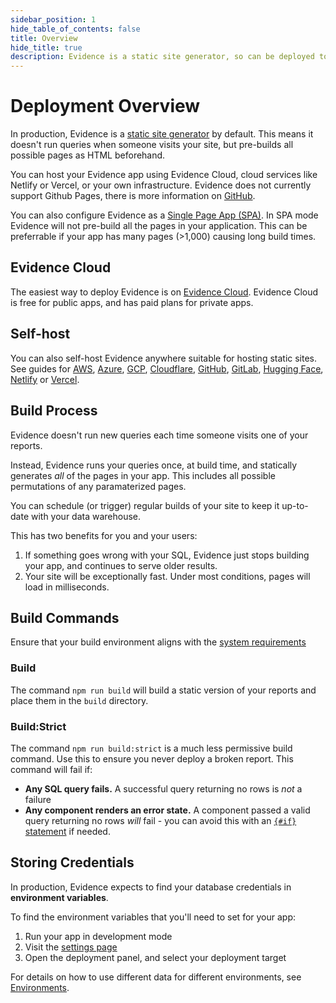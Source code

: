 ```yaml
---
sidebar_position: 1
hide_table_of_contents: false
title: Overview
hide_title: true
description: Evidence is a static site generator, so can be deployed to any static site host. The easiest way to deploy Evidence is on Evidence Cloud.
---
```


# Deployment Overview

In production, Evidence is a [static site generator](https://www.netlify.com/blog/2020/04/14/what-is-a-static-site-generator-and-3-ways-to-find-the-best-one/) by default. This means it doesn't run queries when someone visits your site, but pre-builds all possible pages as HTML beforehand.

You can host your Evidence app using Evidence Cloud, cloud services like Netlify or Vercel, or your own infrastructure. Evidence does not currently support Github Pages, there is more information on [GitHub](https://github.com/evidence-dev/evidence/issues/603).

You can also configure Evidence as a [Single Page App (SPA)](/deployment/rendering-modes). In SPA mode Evidence will not pre-build all the pages in your application. This can be preferrable if your app has many pages (>1,000) causing long build times.

## Evidence Cloud

The easiest way to deploy Evidence is on [Evidence Cloud](/deployment/evidence-cloud). Evidence Cloud is free for public apps, and has paid plans for private apps.

## Self-host

You can also self-host Evidence anywhere suitable for hosting static sites. See guides for [AWS](/deployment/aws-amplify), [Azure](/deployment/azure-static-apps), [GCP](/deployment/gcp), [Cloudflare](/deployment/cloudflare-pages), [GitHub](/deployment/github-pages), [GitLab](/deployment/gitlab-pages), [Hugging Face](/deployment/hugging-face-spaces), [Netlify](/deployment/netlify) or [Vercel](/deployment/vercel).

## Build Process

Evidence doesn't run new queries each time someone visits one of your reports.

Instead, Evidence runs your queries once, at build time, and statically generates _all_ of the pages in your app. This includes all possible permutations of any paramaterized pages.

You can schedule (or trigger) regular builds of your site to keep it up-to-date with your data warehouse.

This has two benefits for you and your users:

1. If something goes wrong with your SQL, Evidence just stops building your app, and continues to serve older results.
2. Your site will be exceptionally fast. Under most conditions, pages will load in milliseconds.

## Build Commands

<Alert status=warning>

Ensure that your build environment aligns with the [system requirements](/guides/system-requirements)

</Alert>

### Build

The command `npm run build` will build a static version of your reports and place them in the `build` directory.

### Build:Strict

The command `npm run build:strict` is a much less permissive build command. Use this to ensure you never deploy a broken report.
This command will fail if:

- **Any SQL query fails.** A successful query returning no rows is _not_ a failure
- **Any component renders an error state.** A component passed a valid query returning no rows _will_ fail - you can avoid this with an [`{#if}` statement](/core-concepts/if-else) if needed.

## Storing Credentials

In production, Evidence expects to find your database credentials in **environment variables**.

To find the environment variables that you'll need to set for your app:

1. Run your app in development mode
1. Visit the [settings page](http://localhost:3000/settings)
1. Open the deployment panel, and select your deployment target

<Alert status=info>

For details on how to use different data for different environments, see [Environments](/deployment/environments).

</Alert>

